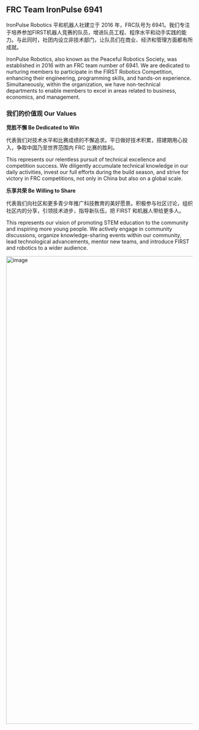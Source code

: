 ## FRC Team IronPulse 6941

IronPulse Robotics 平和机器人社建立于 2016 年，FRC队号为 6941。我们专注于培养参加FIRST机器人竞赛的队员，增进队员工程、程序水平和动手实践的能力。与此同时，社团内设立非技术部门，让队员们在商业、经济和管理方面都有所成就。

IronPulse Robotics, also known as the Peaceful Robotics Society, was established in 2016 with an FRC team number of 6941. We are dedicated to nurturing members to participate in the FIRST Robotics Competition, enhancing their engineering, programming skills, and hands-on experience. Simultaneously, within the organization, we have non-technical departments to enable members to excel in areas related to business, economics, and management.

### 我们的价值观 Our Values

**竞胜不懈 Be Dedicated to Win**

代表我们对技术水平和比赛成绩的不懈追求。平日做好技术积累，搭建期用心投入，争取中国乃至世界范围内 FRC 比赛的胜利。

This represents our relentless pursuit of technical excellence and competition success. We diligently accumulate technical knowledge in our daily activities, invest our full efforts during the build season, and strive for victory in FRC competitions, not only in China but also on a global scale.

**乐享共荣 Be Willing to Share**

代表我们向社区和更多青少年推广科技教育的美好愿景。积极参与社区讨论，组织社区内的分享，引领技术进步，指导新队伍，把 FIRST 和机器人带给更多人。

This represents our vision of promoting STEM education to the community and inspiring more young people. We actively engage in community discussions, organize knowledge-sharing events within our community, lead technological advancements, mentor new teams, and introduce FIRST and robotics to a wider audience.

<img width="1259" alt="image" src="https://github.com/frc6941/.github/assets/62578958/421f6953-8d8d-4918-bdeb-9f15e069486b">

